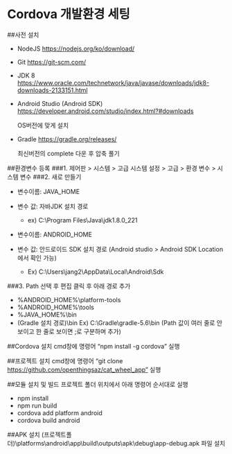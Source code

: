 # Cordova 개발환경 세팅 

##사전 설치
- NodeJS  https://nodejs.org/ko/download/
- Git https://git-scm.com/
- JDK 8 https://www.oracle.com/technetwork/java/javase/downloads/jdk8-downloads-2133151.html
- Android Studio (Android SDK) https://developer.android.com/studio/index.html?#downloads
  
  OS버전에 맞게 설치

- Gradle https://gradle.org/releases/ 

  최신버전의 complete 다운 후 압축 풀기


##환경변수 등록
###1. 제어판 > 시스템 > 고급 시스템 설정 > 고급 > 환경 변수 > 시스템 변수
###2. 새로 만들기
  - 변수이름: JAVA_HOME   
  - 변수 값: 자바JDK 설치 경로 
    - ex) C:\Program Files\Java\jdk1.8.0_221
  
  
  - 변수이름: ANDROID_HOME   
  - 변수 값: 안드로이드 SDK 설치 경로 (Android studio > Android SDK Location에서 확인 가능)
    - Ex) C:\Users\jang2\AppData\Local\Android\Sdk  


###3. Path 선택 후 편집 클릭 후 아래 경로 추가
- %ANDROID_HOME%\platform-tools
- %ANDROID_HOME%\tools
- %JAVA_HOME%\bin
- (Gradle 설치 경로)\bin
Ex) C:\Gradle\gradle-5.6\bin
(Path 값이 여러 줄로 안보이고 한 줄로 보이면 ;로 구분하며 추가)


##Cordova 설치
cmd창에 명령어 “npm install -g cordova” 실행


##프로젝트 설치
cmd창에 명령어 “git clone https://github.com/openthingsaz/cat_wheel_app” 실행


##모듈 설치 및 빌드
프로젝트 폴더 위치에서 아래 명령어 순서대로 실행
-	npm install 
-	npm run build
-	cordova add platform android
-	cordova build android


##APK 설치
(프로젝트폴더)\platforms\android\app\build\outputs\apk\debug\app-debug.apk 파일 설치
